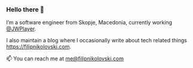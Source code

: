 ### Hello there 👋

I’m a software engineer from Skopje, Macedonia, currently working [@JWPlayer](https://github.com/jwplayer).

I also maintain a blog where I occasionally write about tech related things https://filipnikolovski.com.

📫 You can reach me at me@filipnikolovski.com

<!--
**FilipNikolovski/FilipNikolovski** is a ✨ _special_ ✨ repository because its `README.md` (this file) appears on your GitHub profile.

Here are some ideas to get you started:

- 🔭 I’m currently working on ...
- 🌱 I’m currently learning ...
- 👯 I’m looking to collaborate on ...
- 🤔 I’m looking for help with ...
- 💬 Ask me about ...
- 📫 How to reach me: ...
- 😄 Pronouns: ...
- ⚡ Fun fact: ...
-->
